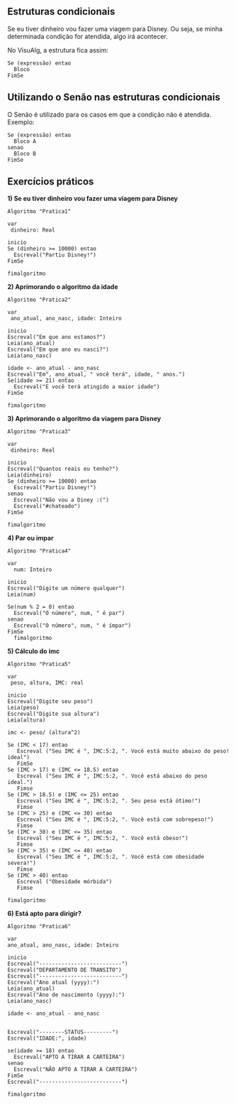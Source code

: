 ## Estruturas condicionais
Se eu tiver dinheiro vou fazer uma viagem para Disney. Ou seja, se minha determinada condição for atendida, algo irá acontecer.

No VisuAlg, a estrutura fica assim:

```
Se (expressão) entao
  Bloco
FimSe  
```

## Utilizando o Senão nas estruturas condicionais
O Senão é utilizado para os casos em que a condição não é atendida. Exemplo:
```
Se (expressão) entao
  Bloco A
senao
  Bloco B
FimSe   
```

## Exercícios práticos
**1) Se eu tiver dinheiro vou fazer uma viagem para Disney**
```
Algoritmo "Pratica1"

var
 dinheiro: Real

inicio
Se (dinheiro >= 10000) entao
  Escreval("Partiu Disney!")
FimSe

fimalgoritmo
```

**2) Aprimorando o algoritmo da idade**
```
Algoritmo "Pratica2"

var
 ano_atual, ano_nasc, idade: Inteiro

inicio
Escreval("Em que ano estamos?")
Leia(ano_atual)
Escreval("Em que ano eu nasci?")
Leia(ano_nasc)

idade <- ano_atual - ano_nasc
Escreval("Em", ano_atual, " você terá", idade, " anos.")
Se(idade >= 21) entao
  Escreval("E você terá atingido a maior idade")
FimSe  

fimalgoritmo
```

**3) Aprimorando o algoritmo da viagem para Disney**
```
Algoritmo "Pratica3"

var
 dinheiro: Real

inicio
Escreval("Quantos reais eu tenho?")
Leia(dinheiro)
Se (dinheiro >= 10000) entao
  Escreval("Partiu Disney!")
senao
  Escreval("Não vou a Diney :(")
  Escreval("#chateado")
FimSe

fimalgoritmo
```

**4) Par ou impar**
```
Algoritmo "Pratica4"

var
  num: Inteiro

inicio
Escreval("Digite um número qualquer")
Leia(num)

Se(num % 2 = 0) entao
  Escreval("O número", num, " é par")
senao
  Escreval("O número", num, " é ímpar")
FimSe  
  fimalgoritmo
```

**5) Cálculo do imc**

```
Algoritmo "Pratica5"

var
 peso, altura, IMC: real

inicio
Escreval("Digite seu peso")
Leia(peso)
Escreval("Digite sua altura")
Leia(altura)

imc <- peso/ (altura^2)

Se (IMC < 17) entao
   Escreval ("Seu IMC é ", IMC:5:2, ". Você está muito abaixo do peso! ideal")
   FimSe
Se (IMC > 17) e (IMC <= 18.5) entao
   Escreval ("Seu IMC é ", IMC:5:2, ". Você está abaixo do peso ideal.")
   Fimse
Se (IMC > 18.5) e (IMC <= 25) entao
   Escreval ("Seu IMC é ", IMC:5:2, ". Seu peso está ótimo!")
   Fimse
Se (IMC > 25) e (IMC <= 30) entao
   Escreval ("Seu IMC é ", IMC:5:2, ". Você está com sobrepeso!")
   Fimse
Se (IMC > 30) e (IMC <= 35) entao
   Escreval ("Seu IMC é ", IMC:5:2, ". Você está obeso!")
   Fimse
Se (IMC > 35) e (IMC <= 40) entao
   Escreval ("Seu IMC é ", IMC:5:2, ". Você está com obesidade severa!")
   Fimse
Se (IMC > 40) entao
   Escreval ("Obesidade mórbida")
   Fimse

fimalgoritmo
```

**6) Está apto para dirigir?**
```
Algoritmo "Pratica6"

var
ano_atual, ano_nasc, idade: Inteiro

inicio
Escreval("--------------------------")
Escreval("DEPARTAMENTO DE TRANSITO")
Escreval("--------------------------")
Escreval("Ano atual (yyyy):")
Leia(ano_atual)
Escreval("Ano de nascimento (yyyy):")
Leia(ano_nasc)

idade <- ano_atual - ano_nasc


Escreval("--------STATUS---------")
Escreval("IDADE:", idade)

se(idade >= 18) entao
  Escreval("APTO A TIRAR A CARTEIRA")
senao 
  Escreval("NÃO APTO A TIRAR A CARTEIRA")
FimSe
Escreval("--------------------------")

fimalgoritmo
```
